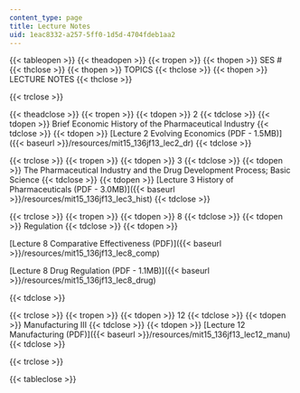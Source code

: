 ```yaml
---
content_type: page
title: Lecture Notes
uid: 1eac8332-a257-5ff0-1d5d-4704fdeb1aa2
---
```


{{< tableopen >}}
{{< theadopen >}}
{{< tropen >}}
{{< thopen >}}
SES #
{{< thclose >}}
{{< thopen >}}
TOPICS
{{< thclose >}}
{{< thopen >}}
LECTURE NOTES
{{< thclose >}}

{{< trclose >}}

{{< theadclose >}}
{{< tropen >}}
{{< tdopen >}}
2
{{< tdclose >}}
{{< tdopen >}}
Brief Economic History of the Pharmaceutical Industry
{{< tdclose >}}
{{< tdopen >}}
[Lecture 2 Evolving Economics (PDF - 1.5MB)]({{< baseurl >}}/resources/mit15_136jf13_lec2_dr)
{{< tdclose >}}

{{< trclose >}}
{{< tropen >}}
{{< tdopen >}}
3
{{< tdclose >}}
{{< tdopen >}}
The Pharmaceutical Industry and the Drug Development Process; Basic Science
{{< tdclose >}}
{{< tdopen >}}
[Lecture 3 History of Pharmaceuticals (PDF - 3.0MB)]({{< baseurl >}}/resources/mit15_136jf13_lec3_hist)
{{< tdclose >}}

{{< trclose >}}
{{< tropen >}}
{{< tdopen >}}
8
{{< tdclose >}}
{{< tdopen >}}
Regulation
{{< tdclose >}}
{{< tdopen >}}


[Lecture 8 Comparative Effectiveness (PDF)]({{< baseurl >}}/resources/mit15_136jf13_lec8_comp)

[Lecture 8 Drug Regulation (PDF - 1.1MB)]({{< baseurl >}}/resources/mit15_136jf13_lec8_drug)


{{< tdclose >}}

{{< trclose >}}
{{< tropen >}}
{{< tdopen >}}
12
{{< tdclose >}}
{{< tdopen >}}
Manufacturing III
{{< tdclose >}}
{{< tdopen >}}
[Lecture 12 Manufacturing (PDF)]({{< baseurl >}}/resources/mit15_136jf13_lec12_manu)
{{< tdclose >}}

{{< trclose >}}

{{< tableclose >}}